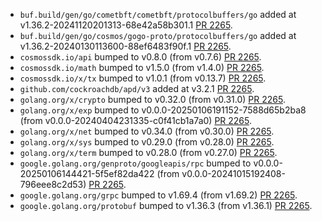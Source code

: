 * `buf.build/gen/go/cometbft/cometbft/protocolbuffers/go` added at v1.36.2-20241120201313-68e42a58b301.1 [PR 2265](https://github.com/provenance-io/provenance/pull/2265).
* `buf.build/gen/go/cosmos/gogo-proto/protocolbuffers/go` added at v1.36.2-20240130113600-88ef6483f90f.1 [PR 2265](https://github.com/provenance-io/provenance/pull/2265).
* `cosmossdk.io/api` bumped to v0.8.0 (from v0.7.6) [PR 2265](https://github.com/provenance-io/provenance/pull/2265).
* `cosmossdk.io/math` bumped to v1.5.0 (from v1.4.0) [PR 2265](https://github.com/provenance-io/provenance/pull/2265).
* `cosmossdk.io/x/tx` bumped to v1.0.1 (from v0.13.7) [PR 2265](https://github.com/provenance-io/provenance/pull/2265).
* `github.com/cockroachdb/apd/v3` added at v3.2.1 [PR 2265](https://github.com/provenance-io/provenance/pull/2265).
* `golang.org/x/crypto` bumped to v0.32.0 (from v0.31.0) [PR 2265](https://github.com/provenance-io/provenance/pull/2265).
* `golang.org/x/exp` bumped to v0.0.0-20250106191152-7588d65b2ba8 (from v0.0.0-20240404231335-c0f41cb1a7a0) [PR 2265](https://github.com/provenance-io/provenance/pull/2265).
* `golang.org/x/net` bumped to v0.34.0 (from v0.30.0) [PR 2265](https://github.com/provenance-io/provenance/pull/2265).
* `golang.org/x/sys` bumped to v0.29.0 (from v0.28.0) [PR 2265](https://github.com/provenance-io/provenance/pull/2265).
* `golang.org/x/term` bumped to v0.28.0 (from v0.27.0) [PR 2265](https://github.com/provenance-io/provenance/pull/2265).
* `google.golang.org/genproto/googleapis/rpc` bumped to v0.0.0-20250106144421-5f5ef82da422 (from v0.0.0-20241015192408-796eee8c2d53) [PR 2265](https://github.com/provenance-io/provenance/pull/2265).
* `google.golang.org/grpc` bumped to v1.69.4 (from v1.69.2) [PR 2265](https://github.com/provenance-io/provenance/pull/2265).
* `google.golang.org/protobuf` bumped to v1.36.3 (from v1.36.1) [PR 2265](https://github.com/provenance-io/provenance/pull/2265).

